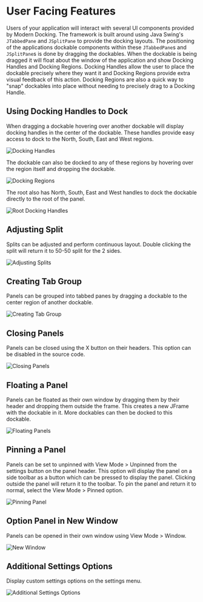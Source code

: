 # User Facing Features

Users of your application will interact with several UI components provided by Modern Docking.
The framework is built around using Java Swing's `JTabbedPane` and `JSplitPane` to provide the docking layouts.
The positioning of the applications dockable components within these `JTabbedPane`s and `JSplitPane`s is done by dragging the dockables.
When the dockable is being dragged it will float about the window of the application and show Docking Handles and Docking Regions.
Docking Handles allow the user to place the dockable precisely where they want it and Docking Regions provide extra visual feedback of this action.
Docking Regions are also a quick way to "snap" dockables into place without needing to precisely drag to a Docking Handle.

## Using Docking Handles to Dock
When dragging a dockable hovering over another dockable will display docking handles in the center of the dockable.
These handles provide easy access to dock to the North, South, East and West regions.



![Docking Handles](../images/docking_handles.gif)

The dockable can also be docked to any of these regions by hovering over the region itself and dropping the dockable.


![Docking Regions](../images/docking_regions.gif)

The root also has North, South, East and West handles to dock the dockable directly to the root of the panel.


![Root Docking Handles](../images/root_docking_handles.gif)

## Adjusting Split
Splits can be adjusted and perform continuous layout. Double clicking the split will return it to 50-50 split for the 2 sides.


![Adjusting Splits](../images/adjusting_split.gif)

## Creating Tab Group
Panels can be grouped into tabbed panes by dragging a dockable to the center region of another dockable.


![Creating Tab Group](../images/creating_tab_group.gif)

## Closing Panels
Panels can be closed using the X button on their headers. This option can be disabled in the source code.


![Closing Panels](../images/close_panel.gif)

## Floating a Panel
Panels can be floated as their own window by dragging them by their header and dropping them outside the frame.
This creates a new JFrame with the dockable in it. More dockables can then be docked to this dockable.


![Floating Panels](../images/floating_panel.gif)

## Pinning a Panel
Panels can be set to unpinned with View Mode > Unpinned from the settings button on the panel header.
This option will display the panel on a side toolbar as a button which can be pressed to display the panel.
Clicking outside the panel will return it to the toolbar. To pin the panel and return it to normal, select the View Mode > Pinned option.

![Pinning Panel](../images/pinning_panel.gif)


## Option Panel in New Window
Panels can be opened in their own window using View Mode > Window.

![New Window](../images/new_window.gif)


## Additional Settings Options
Display custom settings options on the settings menu.


![Additional Settings Options](../images/has_more_options.gif)

[//]: # "-- TODO add some links to blog posts that I will eventually write"
[//]: # "-- TODO come up with what needs to be done for 1.0, might just be more integration at work and then it's done"
